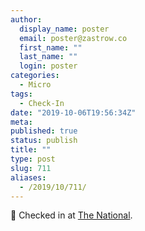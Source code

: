 ```yaml
---
author:
  display_name: poster
  email: poster@zastrow.co
  first_name: ""
  last_name: ""
  login: poster
categories:
  - Micro
tags:
  - Check-In
date: "2019-10-06T19:56:34Z"
meta:
published: true
status: publish
title: ""
type: post
slug: 711
aliases:
  - /2019/10/711/
---
```

<p><span>📍</span> Checked in at  <a href="http://4sq.com/61MPTU">The National</a>.</p>
